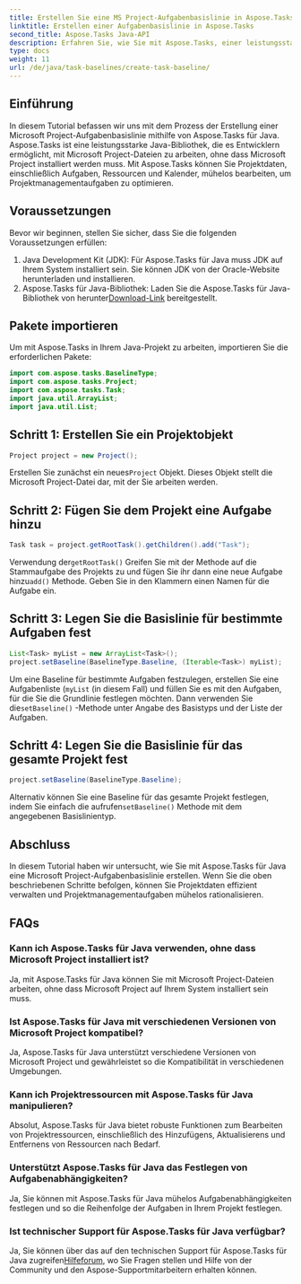 ```yaml
---
title: Erstellen Sie eine MS Project-Aufgabenbasislinie in Aspose.Tasks
linktitle: Erstellen einer Aufgabenbasislinie in Aspose.Tasks
second_title: Aspose.Tasks Java-API
description: Erfahren Sie, wie Sie mit Aspose.Tasks, einer leistungsstarken Bibliothek zur mühelosen Verwaltung von Projektdaten, eine Microsoft Project-Aufgabenbasislinie in Java erstellen.
type: docs
weight: 11
url: /de/java/task-baselines/create-task-baseline/
---
```

## Einführung
In diesem Tutorial befassen wir uns mit dem Prozess der Erstellung einer Microsoft Project-Aufgabenbasislinie mithilfe von Aspose.Tasks für Java. Aspose.Tasks ist eine leistungsstarke Java-Bibliothek, die es Entwicklern ermöglicht, mit Microsoft Project-Dateien zu arbeiten, ohne dass Microsoft Project installiert werden muss. Mit Aspose.Tasks können Sie Projektdaten, einschließlich Aufgaben, Ressourcen und Kalender, mühelos bearbeiten, um Projektmanagementaufgaben zu optimieren.
## Voraussetzungen
Bevor wir beginnen, stellen Sie sicher, dass Sie die folgenden Voraussetzungen erfüllen:
1. Java Development Kit (JDK): Für Aspose.Tasks für Java muss JDK auf Ihrem System installiert sein. Sie können JDK von der Oracle-Website herunterladen und installieren.
2.  Aspose.Tasks für Java-Bibliothek: Laden Sie die Aspose.Tasks für Java-Bibliothek von herunter[Download-Link](https://releases.aspose.com/tasks/java/) bereitgestellt.

## Pakete importieren
Um mit Aspose.Tasks in Ihrem Java-Projekt zu arbeiten, importieren Sie die erforderlichen Pakete:
```java
import com.aspose.tasks.BaselineType;
import com.aspose.tasks.Project;
import com.aspose.tasks.Task;
import java.util.ArrayList;
import java.util.List;
```

## Schritt 1: Erstellen Sie ein Projektobjekt
```java
Project project = new Project();
```
 Erstellen Sie zunächst ein neues`Project` Objekt. Dieses Objekt stellt die Microsoft Project-Datei dar, mit der Sie arbeiten werden.
## Schritt 2: Fügen Sie dem Projekt eine Aufgabe hinzu
```java
Task task = project.getRootTask().getChildren().add("Task");
```
 Verwendung der`getRootTask()` Greifen Sie mit der Methode auf die Stammaufgabe des Projekts zu und fügen Sie ihr dann eine neue Aufgabe hinzu`add()` Methode. Geben Sie in den Klammern einen Namen für die Aufgabe ein.
## Schritt 3: Legen Sie die Basislinie für bestimmte Aufgaben fest
```java
List<Task> myList = new ArrayList<Task>();
project.setBaseline(BaselineType.Baseline, (Iterable<Task>) myList);
```
Um eine Baseline für bestimmte Aufgaben festzulegen, erstellen Sie eine Aufgabenliste (`myList` (in diesem Fall) und füllen Sie es mit den Aufgaben, für die Sie die Grundlinie festlegen möchten. Dann verwenden Sie die`setBaseline()` -Methode unter Angabe des Basistyps und der Liste der Aufgaben.
## Schritt 4: Legen Sie die Basislinie für das gesamte Projekt fest
```java
project.setBaseline(BaselineType.Baseline);
```
 Alternativ können Sie eine Baseline für das gesamte Projekt festlegen, indem Sie einfach die aufrufen`setBaseline()` Methode mit dem angegebenen Basislinientyp.

## Abschluss
In diesem Tutorial haben wir untersucht, wie Sie mit Aspose.Tasks für Java eine Microsoft Project-Aufgabenbasislinie erstellen. Wenn Sie die oben beschriebenen Schritte befolgen, können Sie Projektdaten effizient verwalten und Projektmanagementaufgaben mühelos rationalisieren.
## FAQs
### Kann ich Aspose.Tasks für Java verwenden, ohne dass Microsoft Project installiert ist?
Ja, mit Aspose.Tasks für Java können Sie mit Microsoft Project-Dateien arbeiten, ohne dass Microsoft Project auf Ihrem System installiert sein muss.
### Ist Aspose.Tasks für Java mit verschiedenen Versionen von Microsoft Project kompatibel?
Ja, Aspose.Tasks für Java unterstützt verschiedene Versionen von Microsoft Project und gewährleistet so die Kompatibilität in verschiedenen Umgebungen.
### Kann ich Projektressourcen mit Aspose.Tasks für Java manipulieren?
Absolut, Aspose.Tasks für Java bietet robuste Funktionen zum Bearbeiten von Projektressourcen, einschließlich des Hinzufügens, Aktualisierens und Entfernens von Ressourcen nach Bedarf.
### Unterstützt Aspose.Tasks für Java das Festlegen von Aufgabenabhängigkeiten?
Ja, Sie können mit Aspose.Tasks für Java mühelos Aufgabenabhängigkeiten festlegen und so die Reihenfolge der Aufgaben in Ihrem Projekt festlegen.
### Ist technischer Support für Aspose.Tasks für Java verfügbar?
 Ja, Sie können über das auf den technischen Support für Aspose.Tasks für Java zugreifen[Hilfeforum](https://forum.aspose.com/c/tasks/15), wo Sie Fragen stellen und Hilfe von der Community und den Aspose-Supportmitarbeitern erhalten können.